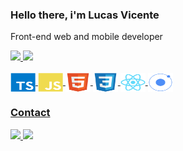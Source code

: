 ### Hello there, i'm Lucas Vicente 

Front-end web and mobile developer


<div>
  <a href="https://github.com/lucashvicente">
  <img height="180em" src="https://github-readme-stats.vercel.app/api?username=lucashvicente&show_icons=true&theme=tokyonight&include_all_commits=true&count_private=true"/>
  <img height="180em" src="https://github-readme-stats.vercel.app/api/top-langs/?username=lucashvicente&layout=compact&langs_count=7&theme=tokyonight"/>
</div>

<div style="display: inline_block"><br>
  <img align="center" alt="Ts" height="30" width="40" src="https://raw.githubusercontent.com/devicons/devicon/master/icons/typescript/typescript-plain.svg">
  <img align="center" alt="Js" height="30" width="40" src="https://raw.githubusercontent.com/devicons/devicon/master/icons/javascript/javascript-plain.svg">
  <img align="center" alt="HTML" height="30" width="40" src="https://raw.githubusercontent.com/devicons/devicon/master/icons/html5/html5-original.svg">
  <img align="center" alt="CSS" height="30" width="40" src="https://raw.githubusercontent.com/devicons/devicon/master/icons/css3/css3-original.svg">
  <img align="center" alt="React" height="30" width="40" src="https://raw.githubusercontent.com/devicons/devicon/master/icons/react/react-original.svg">
  <img align="center" alt="Ionic" height="30" width="40" src="https://raw.githubusercontent.com/devicons/devicon/master/icons/ionic/ionic-original.svg">
</div>

### Contact

<div>
<a href="https://www.linkedin.com/in/lucas-vicente-077852191/" target="_blank" >
  <img height="30em" src="https://cdn2.iconfinder.com/data/icons/social-media-2285/512/1_Linkedin_unofficial_colored_svg-512.png" /> 
</a>  
<a href="mailto:l.vicente9003@gmail.com">
  <img height="30em" src="https://cdn2.iconfinder.com/data/icons/social-media-2259/512/gmail-512.png"/>
</a>
</div>
